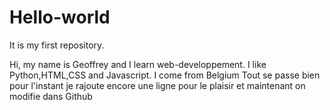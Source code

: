 # Hello-world
It is my first repository.


Hi, my name is Geoffrey and I learn web-developpement. I like Python,HTML,CSS and Javascript.
I come from Belgium
Tout se passe bien pour l'instant
je rajoute encore une ligne pour le plaisir
et maintenant on modifie dans Github
